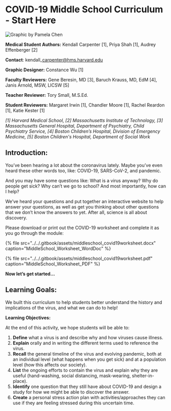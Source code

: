 # COVID-19 Middle School Curriculum - Start Here

![Graphic by Pamela Chen](../../.gitbook/assets/covid-middle-school.png)

**Medical Student Authors:** Kendall Carpenter \[1\], Priya Shah \[1\], Audrey Effenberger \[2\]

**Contact**: kendall\_carpenter@hms.harvard.edu

**Graphic Designer:** Constance Wu \[1\]

**Faculty Reviewers:** Gene Beresin, MD \[3\], Baruch Krauss, MD, EdM \[4\], Janis Arnold, MSW, LICSW \[5\]

**Teacher Reviewer:** Tory Small, M.S.Ed.

**Student Reviewers:** Margaret Irwin \[1\], Chandler Moore \[1\], Rachel Reardon \[1\], Katie Kester \[1\]

_\[1\] Harvard Medical School, \[2\] Massachusetts Institute of Technology, \[3\] Massachusetts General Hospital, Department of Psychiatry, Child Psychiatry Service, \[4\] Boston Children’s Hospital, Division of Emergency Medicine, \[5\] Boston Children's Hospital, Department of Social Work_

## **Introduction:**

You’ve been hearing a lot about the coronavirus lately. Maybe you’ve even heard these other words too, like: COVID-19, SARS-CoV-2, and pandemic.

And you may have some questions like: What is a virus anyway? Why do people get sick? Why can’t we go to school? And most importantly, how can I help? 

We’ve heard your questions and put together an interactive website to help answer your questions, as well as get you thinking about other questions that we don’t know the answers to yet. After all, science is all about discovery. 

Please download or print out the COVID-19 worksheet and complete it as you go through the module:

{% file src="../../.gitbook/assets/middleschool\_covid19worksheet.docx" caption="MiddleSchool\_Worksheet\_WordDoc" %}

{% file src="../../.gitbook/assets/middleschool\_covid19worksheet.pdf" caption="MiddleSchool\_Worksheet\_PDF" %}

 **Now let’s get started…**

## **Learning Goals:**

We built this curriculum to help students better understand the history and implications of the virus, and what we can do to help!

**Learning Objectives:**

At the end of this activity, we hope students will be able to:

1. **Define** what a virus is and describe why and how viruses cause illness.
2. **Explain** orally and in writing the different terms used to reference the virus.
3. **Recall** the general timeline of the virus and evolving pandemic, both at an individual level \(what happens when you get sick\) and at a population level \(how this affects our society\).
4. **List** the ongoing efforts to contain the virus and explain why they are useful \(hand-washing, social distancing, mask-wearing, shelter-in-place\).
5. **Identify** one question that they still have about COVID-19 and design a study for how we might be able to discover the answer. 
6. **Create** a personal stress action plan with activities/approaches they can use if they are feeling stressed during this uncertain time.

